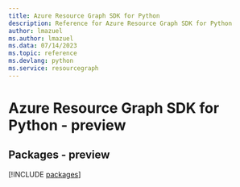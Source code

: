 ```yaml
---
title: Azure Resource Graph SDK for Python
description: Reference for Azure Resource Graph SDK for Python
author: lmazuel
ms.author: lmazuel
ms.data: 07/14/2023
ms.topic: reference
ms.devlang: python
ms.service: resourcegraph
---
```

# Azure Resource Graph SDK for Python - preview
## Packages - preview
[!INCLUDE [packages](resource-graph-index.md)]